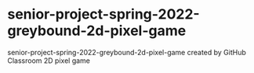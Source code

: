 # senior-project-spring-2022-greybound-2d-pixel-game
senior-project-spring-2022-greybound-2d-pixel-game created by GitHub Classroom
2D pixel game
